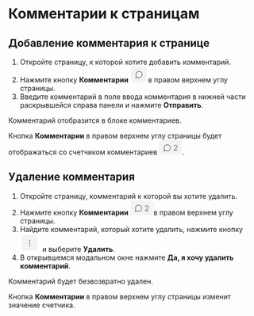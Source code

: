 # Комментарии к страницам

## Добавление комментария к странице

1. Откройте страницу, к которой хотите добавить комментарий.
2. Нажмите кнопку **Комментарии** <img src="../../../.gitbook/assets/изображение (5).png" alt="" data-size="line">в правом верхнем углу страницы.
3. Введите комментарий в поле ввода комментария в нижней части раскрывшейся справа панели и нажмите **Отправить**.

Комментарий отобразится в блоке комментариев.&#x20;

Кнопка **Комментарии** в правом верхнем углу страницы будет отображаться со счетчиком комментариев ![](<../../../.gitbook/assets/изображение (6).png>).

## Удаление комментария

1. Откройте страницу, комментарий к которой вы хотите удалить.
2. Нажмите кнопку **Комментарии** <img src="../../../.gitbook/assets/изображение (7).png" alt="" data-size="line">в правом верхнем углу страницы.
3. Найдите комментарий, который хотите удалить, нажмите кнопку <img src="../../../.gitbook/assets/изображение (8).png" alt="" data-size="line"> и выберите **Удалить**.
4. В открывшемся модальном окне нажмите **Да, я хочу удалить комментарий**.

Комментарий будет безвозвратно удален.

Кнопка **Комментарии** в правом верхнем углу страницы изменит значение счетчика.&#x20;
